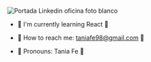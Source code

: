 
![Portada Linkedin oficina foto blanco](https://user-images.githubusercontent.com/116085996/229599675-9c6345a7-7125-427c-83f6-3ddf905f21f6.png)


<!-- **Taniagf31/Taniagf31** is a ✨ _special_ ✨ repository because its `README.md` (this file) appears on your GitHub profile. -->

<!-- - 💖 I'm looking for a job 💻 -->

- 💖 I'm currently learning React 📝

<!-- - 💖 I'm looking to collaborate in technology companies 👩‍💼 -->

- 💖 How to reach me: taniafe98@gmail.com 📧

- 💖 Pronouns: Tania Fe 🌸

